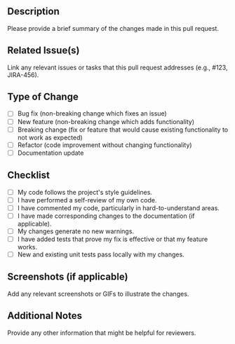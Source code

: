   ## Description

Please provide a brief summary of the changes made in this pull request.

## Related Issue(s)

Link any relevant issues or tasks that this pull request addresses (e.g., #123, JIRA-456).

## Type of Change

- [ ] Bug fix (non-breaking change which fixes an issue)
- [ ] New feature (non-breaking change which adds functionality)
- [ ] Breaking change (fix or feature that would cause existing functionality to not work as expected)
- [ ] Refactor (code improvement without changing functionality)
- [ ] Documentation update

## Checklist

- [ ] My code follows the project's style guidelines.
- [ ] I have performed a self-review of my own code.
- [ ] I have commented my code, particularly in hard-to-understand areas.
- [ ] I have made corresponding changes to the documentation (if applicable).
- [ ] My changes generate no new warnings.
- [ ] I have added tests that prove my fix is effective or that my feature works.
- [ ] New and existing unit tests pass locally with my changes.

## Screenshots (if applicable)

Add any relevant screenshots or GIFs to illustrate the changes.

## Additional Notes

Provide any other information that might be helpful for reviewers.